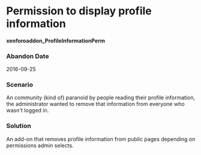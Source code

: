 # Permission to display profile information
#### xenforoaddon_ProfileInformationPerm

### Abandon Date

2016-09-25

### Scenario

An community (kind of) paranoid by people reading their profile information, the administrator wanted to remove that information from everyone who wasn't logged in.

### Solution

An add-on that removes profile information from public pages depending on permissions admin selects.
